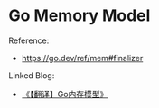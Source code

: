 # **Go Memory Model**

Reference:

- https://go.dev/ref/mem#finalizer

Linked Blog:

-   [《【翻译】Go内存模型》](https://jasonkayzk.github.io/2022/10/26/【翻译】Go内存模型/)
